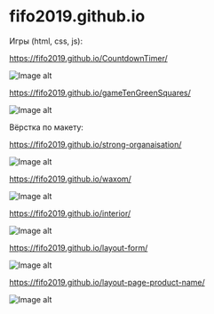 # fifo2019.github.io

Игры (html, css, js):

https://fifo2019.github.io/CountdownTimer/

![Image alt](https://github.com/fifo2019/fifo2019.github.io/blob/master/images/countDownTimer.jpg)

https://fifo2019.github.io/gameTenGreenSquares/

![Image alt](https://github.com/fifo2019/fifo2019.github.io/blob/master/images/gameTenGreenSquares.jpg)

Вёрстка по макету:

https://fifo2019.github.io/strong-organaisation/

![Image alt](https://github.com/fifo2019/fifo2019.github.io/blob/master/images/strong-organaisation.jpg)

https://fifo2019.github.io/waxom/

![Image alt](https://github.com/fifo2019/fifo2019.github.io/blob/master/images/waxom.jpg)

https://fifo2019.github.io/interior/

![Image alt](https://github.com/fifo2019/fifo2019.github.io/blob/master/images/interior.jpg)

https://fifo2019.github.io/layout-form/

![Image alt](https://github.com/fifo2019/fifo2019.github.io/blob/master/images/layout-form.jpg)

https://fifo2019.github.io/layout-page-product-name/

![Image alt](https://github.com/fifo2019/fifo2019.github.io/blob/master/images/product-name.jpg)
